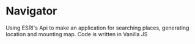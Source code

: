 # Navigator
Using ESRI's Api to make an application for searching places, generating location and mounting map. Code is written in Vanilla JS
